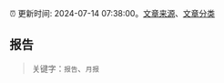 :alarm_clock: 更新时间: 2024-07-14 07:38:00。[文章来源](/README.md)、[文章分类](/TAGS.md)

## 报告


> 关键字：`报告`、`月报`



